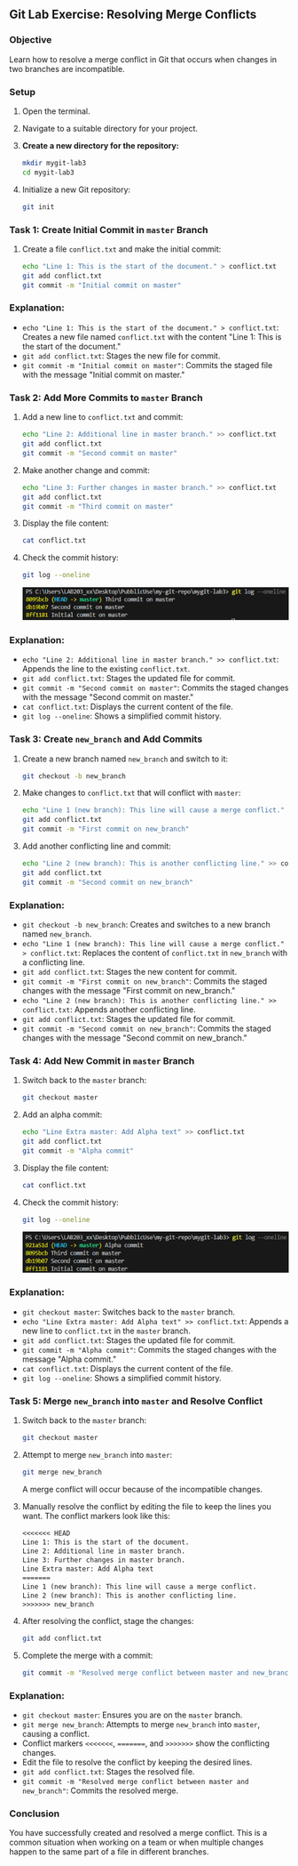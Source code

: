## Git Lab Exercise: Resolving Merge Conflicts

### Objective
Learn how to resolve a merge conflict in Git that occurs when changes in two branches are incompatible.

### Setup

1. Open the terminal.
2. Navigate to a suitable directory for your project.

3. **Create a new directory for the repository:**
   ```bash
   mkdir mygit-lab3
   cd mygit-lab3
   ```

4. Initialize a new Git repository:
   ```bash
   git init
   ```

### Task 1: Create Initial Commit in `master` Branch

1. Create a file `conflict.txt` and make the initial commit:
   ```bash
   echo "Line 1: This is the start of the document." > conflict.txt
   git add conflict.txt
   git commit -m "Initial commit on master"
   ```

### Explanation:
- `echo "Line 1: This is the start of the document." > conflict.txt`: Creates a new file named `conflict.txt` with the content "Line 1: This is the start of the document."
- `git add conflict.txt`: Stages the new file for commit.
- `git commit -m "Initial commit on master"`: Commits the staged file with the message "Initial commit on master."

### Task 2: Add More Commits to `master` Branch

1. Add a new line to `conflict.txt` and commit:
   ```bash
   echo "Line 2: Additional line in master branch." >> conflict.txt
   git add conflict.txt
   git commit -m "Second commit on master"
   ```

2. Make another change and commit:
   ```bash
   echo "Line 3: Further changes in master branch." >> conflict.txt
   git add conflict.txt
   git commit -m "Third commit on master"
   ```

3. Display the file content:
   ```bash
   cat conflict.txt
   ```

4. Check the commit history:
   ```bash
   git log --oneline
   ```

   ![alt text](../images/5.png)

### Explanation:
- `echo "Line 2: Additional line in master branch." >> conflict.txt`: Appends the line to the existing `conflict.txt`.
- `git add conflict.txt`: Stages the updated file for commit.
- `git commit -m "Second commit on master"`: Commits the staged changes with the message "Second commit on master."
- `cat conflict.txt`: Displays the current content of the file.
- `git log --oneline`: Shows a simplified commit history.

### Task 3: Create `new_branch` and Add Commits

1. Create a new branch named `new_branch` and switch to it:
   ```bash
   git checkout -b new_branch
   ```

2. Make changes to `conflict.txt` that will conflict with `master`:
   ```bash
   echo "Line 1 (new branch): This line will cause a merge conflict." > conflict.txt
   git add conflict.txt
   git commit -m "First commit on new_branch"
   ```

3. Add another conflicting line and commit:
   ```bash
   echo "Line 2 (new branch): This is another conflicting line." >> conflict.txt
   git add conflict.txt
   git commit -m "Second commit on new_branch"
   ```

### Explanation:
- `git checkout -b new_branch`: Creates and switches to a new branch named `new_branch`.
- `echo "Line 1 (new branch): This line will cause a merge conflict." > conflict.txt`: Replaces the content of `conflict.txt` in `new_branch` with a conflicting line.
- `git add conflict.txt`: Stages the new content for commit.
- `git commit -m "First commit on new_branch"`: Commits the staged changes with the message "First commit on new_branch."
- `echo "Line 2 (new branch): This is another conflicting line." >> conflict.txt`: Appends another conflicting line.
- `git add conflict.txt`: Stages the updated file for commit.
- `git commit -m "Second commit on new_branch"`: Commits the staged changes with the message "Second commit on new_branch."

### Task 4: Add New Commit in `master` Branch

1. Switch back to the `master` branch:
   ```bash
   git checkout master
   ```

2. Add an alpha commit:
   ```bash
   echo "Line Extra master: Add Alpha text" >> conflict.txt
   git add conflict.txt
   git commit -m "Alpha commit"
   ```

3. Display the file content:
   ```bash
   cat conflict.txt
   ```

4. Check the commit history:
   ```bash
   git log --oneline
   ```

   ![alt text](../images/6.png)

### Explanation:
- `git checkout master`: Switches back to the `master` branch.
- `echo "Line Extra master: Add Alpha text" >> conflict.txt`: Appends a new line to `conflict.txt` in the `master` branch.
- `git add conflict.txt`: Stages the updated file for commit.
- `git commit -m "Alpha commit"`: Commits the staged changes with the message "Alpha commit."
- `cat conflict.txt`: Displays the current content of the file.
- `git log --oneline`: Shows a simplified commit history.

### Task 5: Merge `new_branch` into `master` and Resolve Conflict

1. Switch back to the `master` branch:
   ```bash
   git checkout master
   ```

2. Attempt to merge `new_branch` into `master`:
   ```bash
   git merge new_branch
   ```
   A merge conflict will occur because of the incompatible changes.

3. Manually resolve the conflict by editing the file to keep the lines you want. The conflict markers look like this:
   ```
   <<<<<<< HEAD
   Line 1: This is the start of the document.
   Line 2: Additional line in master branch.
   Line 3: Further changes in master branch.
   Line Extra master: Add Alpha text
   =======
   Line 1 (new branch): This line will cause a merge conflict.
   Line 2 (new branch): This is another conflicting line.
   >>>>>>> new_branch
   ```

4. After resolving the conflict, stage the changes:
   ```bash
   git add conflict.txt
   ```

5. Complete the merge with a commit:
   ```bash
   git commit -m "Resolved merge conflict between master and new_branch"
   ```

### Explanation:
- `git checkout master`: Ensures you are on the `master` branch.
- `git merge new_branch`: Attempts to merge `new_branch` into `master`, causing a conflict.
- Conflict markers `<<<<<<<`, `=======`, and `>>>>>>>` show the conflicting changes.
- Edit the file to resolve the conflict by keeping the desired lines.
- `git add conflict.txt`: Stages the resolved file.
- `git commit -m "Resolved merge conflict between master and new_branch"`: Commits the resolved merge.

### Conclusion

You have successfully created and resolved a merge conflict. This is a common situation when working on a team or when multiple changes happen to the same part of a file in different branches.
